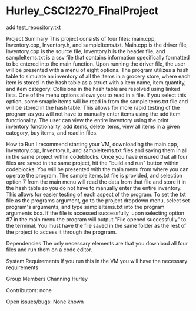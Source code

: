 # Hurley_CSCI2270_FinalProject
add test_repository.txt

Project	Summary
This project consists of four files: main.cpp, Inventory.cpp, Inventory.h, and sampleItems.txt. Main.cpp is the driver file, Inventory.cpp is the source file, Inventory.h is the header file, and sampleItems.txt is a csv file that contains information specifically formatted to be entered into the main function. Upon running the driver file, the user will be presented with a menu of eight options. The program utilizes a hash table to simulate an inventory of all the items in a grocery store, where each item is stored in the hash table as a struct with a item name, item quantity, and item category. Collisions in the hash table are resolved using linked lists. One of the menu options allows you to read in a file. If you select this option, some smaple items will be read in from the sampleItems.txt file and will be stored in the hash table. This allows for more rapid testing of the program as you will not have to manually enter items using the add item functionality. The user can view the entire inventory using the print inventory functionality, add items, delete items, view all items in a given category, buy items, and read in files. 

How	to	Run
I recommend starting your VM, downloading the main.cpp, Inventory.cpp, Inventory.h, and sampleItems.txt files and saving them in all in the same project within codeblocks. Once you have ensured that all four files are saved in the same project, hit the "build and run" button within codeblocks. You will be presented with the main menu from where you can operate the program. The sample items.txt file is provided, and selection option 7 from the main menu will read the data from that file and store it in the hash table so you do not have to manually enter the entire inventory. This allows for easier testing of each aspect of the program. To set the txt file as the programs argument, go to the project dropdown menu, select set program's arguments, and type sampleItems.txt into the program arguments box. If the file is accessed successfully, upon selecting option #7 in the main menu the program will output "File opened successfully" to the terminal. You must have the file saved in the same folder as the rest of the project to access it through the progrram.

Dependencies
The only necessary elements are that you download all four files and run them on a code editor.

System	Requirements
If you run this in the VM you will have the necessary requirements

Group	Members
Channing Hurley

Contributors:
none

Open	issues/bugs:
None known
